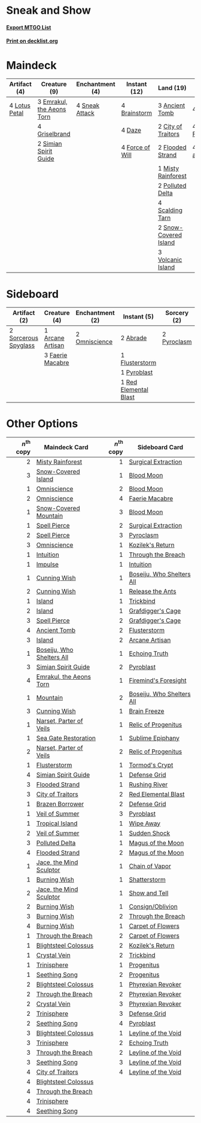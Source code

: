 # Sneak and Show

#### [Export MTGO List](../collection/Sneak%20and%20Show/Sneak%20and%20Show.txt)
#### [Print on decklist.org](http://decklist.org/?deckmain=3%09Ancient%20Tomb%0A4%09Brainstorm%0A2%09City%20of%20Traitors%0A4%09Daze%0A3%09Emrakul,%20the%20Aeons%20Torn%0A2%09Flooded%20Strand%0A4%09Force%20of%20Will%0A4%09Griselbrand%0A4%09Lotus%20Petal%0A1%09Misty%20Rainforest%0A2%09Polluted%20Delta%0A4%09Ponder%0A4%09Preordain%0A4%09Scalding%20Tarn%0A4%09Show%20and%20Tell%0A2%09Simian%20Spirit%20Guide%0A4%09Sneak%20Attack%0A2%09Snow-Covered%20Island%0A3%09Volcanic%20Island&deckside=2%09Abrade%0A1%09Arcane%20Artisan%0A3%09Faerie%20Macabre%0A1%09Flusterstorm%0A2%09Omniscience%0A1%09Pyroblast%0A2%09Pyroclasm%0A1%09Red%20Elemental%20Blast%0A2%09Sorcerous%20Spyglass)
# Maindeck

|                                      Artifact (4)                                      |                                            Creature (9)                                            |                                     Enchantment (4)                                     |                                      Instant (12)                                      |                                           Land (19)                                            |                                       Sorcery (12)                                       |
|----------------------------------------------------------------------------------------|----------------------------------------------------------------------------------------------------|-----------------------------------------------------------------------------------------|----------------------------------------------------------------------------------------|------------------------------------------------------------------------------------------------|------------------------------------------------------------------------------------------|
|4 [Lotus Petal](http://gatherer.wizards.com/Pages/Card/Details.aspx?multiverseid=420602)|3 [Emrakul, the Aeons Torn](http://gatherer.wizards.com/Pages/Card/Details.aspx?multiverseid=397905)|4 [Sneak Attack](http://gatherer.wizards.com/Pages/Card/Details.aspx?multiverseid=413690)|4 [Brainstorm](http://gatherer.wizards.com/Pages/Card/Details.aspx?multiverseid=3897)   |3 [Ancient Tomb](http://gatherer.wizards.com/Pages/Card/Details.aspx?multiverseid=409567)       |4 [Ponder](http://gatherer.wizards.com/Pages/Card/Details.aspx?multiverseid=451051)       |
|                                                                                        |4 [Griselbrand](http://gatherer.wizards.com/Pages/Card/Details.aspx?multiverseid=239995)            |                                                                                         |4 [Daze](http://gatherer.wizards.com/Pages/Card/Details.aspx?multiverseid=189255)       |2 [City of Traitors](http://gatherer.wizards.com/Pages/Card/Details.aspx?multiverseid=6168)     |4 [Preordain](http://gatherer.wizards.com/Pages/Card/Details.aspx?multiverseid=405347)    |
|                                                                                        |2 [Simian Spirit Guide](http://gatherer.wizards.com/Pages/Card/Details.aspx?multiverseid=442137)    |                                                                                         |4 [Force of Will](http://gatherer.wizards.com/Pages/Card/Details.aspx?multiverseid=3107)|2 [Flooded Strand](http://gatherer.wizards.com/Pages/Card/Details.aspx?multiverseid=405098)     |4 [Show and Tell](http://gatherer.wizards.com/Pages/Card/Details.aspx?multiverseid=416878)|
|                                                                                        |                                                                                                    |                                                                                         |                                                                                        |1 [Misty Rainforest](http://gatherer.wizards.com/Pages/Card/Details.aspx?multiverseid=405102)   |                                                                                          |
|                                                                                        |                                                                                                    |                                                                                         |                                                                                        |2 [Polluted Delta](http://gatherer.wizards.com/Pages/Card/Details.aspx?multiverseid=405104)     |                                                                                          |
|                                                                                        |                                                                                                    |                                                                                         |                                                                                        |4 [Scalding Tarn](http://gatherer.wizards.com/Pages/Card/Details.aspx?multiverseid=405107)      |                                                                                          |
|                                                                                        |                                                                                                    |                                                                                         |                                                                                        |2 [Snow-Covered Island](http://gatherer.wizards.com/Pages/Card/Details.aspx?multiverseid=121130)|                                                                                          |
|                                                                                        |                                                                                                    |                                                                                         |                                                                                        |3 [Volcanic Island](http://gatherer.wizards.com/Pages/Card/Details.aspx?multiverseid=887)       |                                                                                          |


# Sideboard

|                                         Artifact (2)                                          |                                       Creature (4)                                        |                                    Enchantment (2)                                     |                                         Instant (5)                                         |                                     Sorcery (2)                                      |
|-----------------------------------------------------------------------------------------------|-------------------------------------------------------------------------------------------|----------------------------------------------------------------------------------------|---------------------------------------------------------------------------------------------|--------------------------------------------------------------------------------------|
|2 [Sorcerous Spyglass](http://gatherer.wizards.com/Pages/Card/Details.aspx?multiverseid=435407)|1 [Arcane Artisan](http://gatherer.wizards.com/Pages/Card/Details.aspx?multiverseid=446001)|2 [Omniscience](http://gatherer.wizards.com/Pages/Card/Details.aspx?multiverseid=288937)|2 [Abrade](http://gatherer.wizards.com/Pages/Card/Details.aspx?multiverseid=430772)          |2 [Pyroclasm](http://gatherer.wizards.com/Pages/Card/Details.aspx?multiverseid=129801)|
|                                                                                               |3 [Faerie Macabre](http://gatherer.wizards.com/Pages/Card/Details.aspx?multiverseid=201822)|                                                                                        |1 [Flusterstorm](http://gatherer.wizards.com/Pages/Card/Details.aspx?multiverseid=228255)    |                                                                                      |
|                                                                                               |                                                                                           |                                                                                        |1 [Pyroblast](http://gatherer.wizards.com/Pages/Card/Details.aspx?multiverseid=4083)         |                                                                                      |
|                                                                                               |                                                                                           |                                                                                        |1 [Red Elemental Blast](http://gatherer.wizards.com/Pages/Card/Details.aspx?multiverseid=814)|                                                                                      |


# Other Options

|*n*<sup>th</sup> copy|                                           Maindeck Card                                           |*n*<sup>th</sup> copy|                                          Sideboard Card                                           |
|--------------------:|---------------------------------------------------------------------------------------------------|--------------------:|---------------------------------------------------------------------------------------------------|
|                    2|[Misty Rainforest](http://gatherer.wizards.com/Pages/Card/Details.aspx?multiverseid=405102)        |                    1|[Surgical Extraction](http://gatherer.wizards.com/Pages/Card/Details.aspx?multiverseid=397706)     |
|                    3|[Snow-Covered Island](http://gatherer.wizards.com/Pages/Card/Details.aspx?multiverseid=121130)     |                    1|[Blood Moon](http://gatherer.wizards.com/Pages/Card/Details.aspx?multiverseid=45386)               |
|                    1|[Omniscience](http://gatherer.wizards.com/Pages/Card/Details.aspx?multiverseid=288937)             |                    2|[Blood Moon](http://gatherer.wizards.com/Pages/Card/Details.aspx?multiverseid=45386)               |
|                    2|[Omniscience](http://gatherer.wizards.com/Pages/Card/Details.aspx?multiverseid=288937)             |                    4|[Faerie Macabre](http://gatherer.wizards.com/Pages/Card/Details.aspx?multiverseid=201822)          |
|                    1|[Snow-Covered Mountain](http://gatherer.wizards.com/Pages/Card/Details.aspx?multiverseid=121233)   |                    3|[Blood Moon](http://gatherer.wizards.com/Pages/Card/Details.aspx?multiverseid=45386)               |
|                    1|[Spell Pierce](http://gatherer.wizards.com/Pages/Card/Details.aspx?multiverseid=425876)            |                    2|[Surgical Extraction](http://gatherer.wizards.com/Pages/Card/Details.aspx?multiverseid=397706)     |
|                    2|[Spell Pierce](http://gatherer.wizards.com/Pages/Card/Details.aspx?multiverseid=425876)            |                    3|[Pyroclasm](http://gatherer.wizards.com/Pages/Card/Details.aspx?multiverseid=129801)               |
|                    3|[Omniscience](http://gatherer.wizards.com/Pages/Card/Details.aspx?multiverseid=288937)             |                    1|[Kozilek's Return](http://gatherer.wizards.com/Pages/Card/Details.aspx?multiverseid=407608)        |
|                    1|[Intuition](http://gatherer.wizards.com/Pages/Card/Details.aspx?multiverseid=4707)                 |                    1|[Through the Breach](http://gatherer.wizards.com/Pages/Card/Details.aspx?multiverseid=80250)       |
|                    1|[Impulse](http://gatherer.wizards.com/Pages/Card/Details.aspx?multiverseid=446087)                 |                    1|[Intuition](http://gatherer.wizards.com/Pages/Card/Details.aspx?multiverseid=4707)                 |
|                    1|[Cunning Wish](http://gatherer.wizards.com/Pages/Card/Details.aspx?multiverseid=34400)             |                    1|[Boseiju, Who Shelters All](http://gatherer.wizards.com/Pages/Card/Details.aspx?multiverseid=75305)|
|                    2|[Cunning Wish](http://gatherer.wizards.com/Pages/Card/Details.aspx?multiverseid=34400)             |                    1|[Release the Ants](http://gatherer.wizards.com/Pages/Card/Details.aspx?multiverseid=152619)        |
|                    1|[Island](http://gatherer.wizards.com/Pages/Card/Details.aspx?multiverseid=439857)                  |                    1|[Trickbind](http://gatherer.wizards.com/Pages/Card/Details.aspx?multiverseid=110499)               |
|                    2|[Island](http://gatherer.wizards.com/Pages/Card/Details.aspx?multiverseid=439857)                  |                    1|[Grafdigger's Cage](http://gatherer.wizards.com/Pages/Card/Details.aspx?multiverseid=278452)       |
|                    3|[Spell Pierce](http://gatherer.wizards.com/Pages/Card/Details.aspx?multiverseid=425876)            |                    2|[Grafdigger's Cage](http://gatherer.wizards.com/Pages/Card/Details.aspx?multiverseid=278452)       |
|                    4|[Ancient Tomb](http://gatherer.wizards.com/Pages/Card/Details.aspx?multiverseid=409567)            |                    2|[Flusterstorm](http://gatherer.wizards.com/Pages/Card/Details.aspx?multiverseid=228255)            |
|                    3|[Island](http://gatherer.wizards.com/Pages/Card/Details.aspx?multiverseid=439857)                  |                    2|[Arcane Artisan](http://gatherer.wizards.com/Pages/Card/Details.aspx?multiverseid=446001)          |
|                    1|[Boseiju, Who Shelters All](http://gatherer.wizards.com/Pages/Card/Details.aspx?multiverseid=75305)|                    1|[Echoing Truth](http://gatherer.wizards.com/Pages/Card/Details.aspx?multiverseid=405212)           |
|                    3|[Simian Spirit Guide](http://gatherer.wizards.com/Pages/Card/Details.aspx?multiverseid=442137)     |                    2|[Pyroblast](http://gatherer.wizards.com/Pages/Card/Details.aspx?multiverseid=4083)                 |
|                    4|[Emrakul, the Aeons Torn](http://gatherer.wizards.com/Pages/Card/Details.aspx?multiverseid=397905) |                    1|[Firemind's Foresight](http://gatherer.wizards.com/Pages/Card/Details.aspx?multiverseid=405231)    |
|                    1|[Mountain](http://gatherer.wizards.com/Pages/Card/Details.aspx?multiverseid=439859)                |                    2|[Boseiju, Who Shelters All](http://gatherer.wizards.com/Pages/Card/Details.aspx?multiverseid=75305)|
|                    3|[Cunning Wish](http://gatherer.wizards.com/Pages/Card/Details.aspx?multiverseid=34400)             |                    1|[Brain Freeze](http://gatherer.wizards.com/Pages/Card/Details.aspx?multiverseid=47599)             |
|                    1|[Narset, Parter of Veils](http://gatherer.wizards.com/Pages/Card/Details.aspx?multiverseid=460988) |                    1|[Relic of Progenitus](http://gatherer.wizards.com/Pages/Card/Details.aspx?multiverseid=174824)     |
|                    1|[Sea Gate Restoration](http://gatherer.wizards.com/Pages/Card/Details.aspx?multiverseid=491706)    |                    1|[Sublime Epiphany](http://gatherer.wizards.com/Pages/Card/Details.aspx?multiverseid=488254)        |
|                    2|[Narset, Parter of Veils](http://gatherer.wizards.com/Pages/Card/Details.aspx?multiverseid=460988) |                    2|[Relic of Progenitus](http://gatherer.wizards.com/Pages/Card/Details.aspx?multiverseid=174824)     |
|                    1|[Flusterstorm](http://gatherer.wizards.com/Pages/Card/Details.aspx?multiverseid=228255)            |                    1|[Tormod's Crypt](http://gatherer.wizards.com/Pages/Card/Details.aspx?multiverseid=389723)          |
|                    4|[Simian Spirit Guide](http://gatherer.wizards.com/Pages/Card/Details.aspx?multiverseid=442137)     |                    1|[Defense Grid](http://gatherer.wizards.com/Pages/Card/Details.aspx?multiverseid=45481)             |
|                    3|[Flooded Strand](http://gatherer.wizards.com/Pages/Card/Details.aspx?multiverseid=405098)          |                    1|[Rushing River](http://gatherer.wizards.com/Pages/Card/Details.aspx?multiverseid=25942)            |
|                    3|[City of Traitors](http://gatherer.wizards.com/Pages/Card/Details.aspx?multiverseid=6168)          |                    2|[Red Elemental Blast](http://gatherer.wizards.com/Pages/Card/Details.aspx?multiverseid=814)        |
|                    1|[Brazen Borrower](http://gatherer.wizards.com/Pages/Card/Details.aspx?multiverseid=473001)         |                    2|[Defense Grid](http://gatherer.wizards.com/Pages/Card/Details.aspx?multiverseid=45481)             |
|                    1|[Veil of Summer](http://gatherer.wizards.com/Pages/Card/Details.aspx?multiverseid=466952)          |                    3|[Pyroblast](http://gatherer.wizards.com/Pages/Card/Details.aspx?multiverseid=4083)                 |
|                    1|[Tropical Island](http://gatherer.wizards.com/Pages/Card/Details.aspx?multiverseid=884)            |                    1|[Wipe Away](http://gatherer.wizards.com/Pages/Card/Details.aspx?multiverseid=118911)               |
|                    2|[Veil of Summer](http://gatherer.wizards.com/Pages/Card/Details.aspx?multiverseid=466952)          |                    1|[Sudden Shock](http://gatherer.wizards.com/Pages/Card/Details.aspx?multiverseid=370388)            |
|                    3|[Polluted Delta](http://gatherer.wizards.com/Pages/Card/Details.aspx?multiverseid=405104)          |                    1|[Magus of the Moon](http://gatherer.wizards.com/Pages/Card/Details.aspx?multiverseid=136152)       |
|                    4|[Flooded Strand](http://gatherer.wizards.com/Pages/Card/Details.aspx?multiverseid=405098)          |                    2|[Magus of the Moon](http://gatherer.wizards.com/Pages/Card/Details.aspx?multiverseid=136152)       |
|                    1|[Jace, the Mind Sculptor](http://gatherer.wizards.com/Pages/Card/Details.aspx?multiverseid=442051) |                    1|[Chain of Vapor](http://gatherer.wizards.com/Pages/Card/Details.aspx?multiverseid=420701)          |
|                    1|[Burning Wish](http://gatherer.wizards.com/Pages/Card/Details.aspx?multiverseid=416909)            |                    1|[Shatterstorm](http://gatherer.wizards.com/Pages/Card/Details.aspx?multiverseid=130370)            |
|                    2|[Jace, the Mind Sculptor](http://gatherer.wizards.com/Pages/Card/Details.aspx?multiverseid=442051) |                    1|[Show and Tell](http://gatherer.wizards.com/Pages/Card/Details.aspx?multiverseid=416878)           |
|                    2|[Burning Wish](http://gatherer.wizards.com/Pages/Card/Details.aspx?multiverseid=416909)            |                    1|[Consign/Oblivion](http://gatherer.wizards.com/Pages/Card/Details.aspx?multiverseid=430838)        |
|                    3|[Burning Wish](http://gatherer.wizards.com/Pages/Card/Details.aspx?multiverseid=416909)            |                    2|[Through the Breach](http://gatherer.wizards.com/Pages/Card/Details.aspx?multiverseid=80250)       |
|                    4|[Burning Wish](http://gatherer.wizards.com/Pages/Card/Details.aspx?multiverseid=416909)            |                    1|[Carpet of Flowers](http://gatherer.wizards.com/Pages/Card/Details.aspx?multiverseid=5858)         |
|                    1|[Through the Breach](http://gatherer.wizards.com/Pages/Card/Details.aspx?multiverseid=80250)       |                    2|[Carpet of Flowers](http://gatherer.wizards.com/Pages/Card/Details.aspx?multiverseid=5858)         |
|                    1|[Blightsteel Colossus](http://gatherer.wizards.com/Pages/Card/Details.aspx?multiverseid=221563)    |                    2|[Kozilek's Return](http://gatherer.wizards.com/Pages/Card/Details.aspx?multiverseid=407608)        |
|                    1|[Crystal Vein](http://gatherer.wizards.com/Pages/Card/Details.aspx?multiverseid=15413)             |                    2|[Trickbind](http://gatherer.wizards.com/Pages/Card/Details.aspx?multiverseid=110499)               |
|                    1|[Trinisphere](http://gatherer.wizards.com/Pages/Card/Details.aspx?multiverseid=43545)              |                    1|[Progenitus](http://gatherer.wizards.com/Pages/Card/Details.aspx?multiverseid=179496)              |
|                    1|[Seething Song](http://gatherer.wizards.com/Pages/Card/Details.aspx?multiverseid=83377)            |                    2|[Progenitus](http://gatherer.wizards.com/Pages/Card/Details.aspx?multiverseid=179496)              |
|                    2|[Blightsteel Colossus](http://gatherer.wizards.com/Pages/Card/Details.aspx?multiverseid=221563)    |                    1|[Phyrexian Revoker](http://gatherer.wizards.com/Pages/Card/Details.aspx?multiverseid=383343)       |
|                    2|[Through the Breach](http://gatherer.wizards.com/Pages/Card/Details.aspx?multiverseid=80250)       |                    2|[Phyrexian Revoker](http://gatherer.wizards.com/Pages/Card/Details.aspx?multiverseid=383343)       |
|                    2|[Crystal Vein](http://gatherer.wizards.com/Pages/Card/Details.aspx?multiverseid=15413)             |                    3|[Phyrexian Revoker](http://gatherer.wizards.com/Pages/Card/Details.aspx?multiverseid=383343)       |
|                    2|[Trinisphere](http://gatherer.wizards.com/Pages/Card/Details.aspx?multiverseid=43545)              |                    3|[Defense Grid](http://gatherer.wizards.com/Pages/Card/Details.aspx?multiverseid=45481)             |
|                    2|[Seething Song](http://gatherer.wizards.com/Pages/Card/Details.aspx?multiverseid=83377)            |                    4|[Pyroblast](http://gatherer.wizards.com/Pages/Card/Details.aspx?multiverseid=4083)                 |
|                    3|[Blightsteel Colossus](http://gatherer.wizards.com/Pages/Card/Details.aspx?multiverseid=221563)    |                    1|[Leyline of the Void](http://gatherer.wizards.com/Pages/Card/Details.aspx?multiverseid=107682)     |
|                    3|[Trinisphere](http://gatherer.wizards.com/Pages/Card/Details.aspx?multiverseid=43545)              |                    2|[Echoing Truth](http://gatherer.wizards.com/Pages/Card/Details.aspx?multiverseid=405212)           |
|                    3|[Through the Breach](http://gatherer.wizards.com/Pages/Card/Details.aspx?multiverseid=80250)       |                    2|[Leyline of the Void](http://gatherer.wizards.com/Pages/Card/Details.aspx?multiverseid=107682)     |
|                    3|[Seething Song](http://gatherer.wizards.com/Pages/Card/Details.aspx?multiverseid=83377)            |                    3|[Leyline of the Void](http://gatherer.wizards.com/Pages/Card/Details.aspx?multiverseid=107682)     |
|                    4|[City of Traitors](http://gatherer.wizards.com/Pages/Card/Details.aspx?multiverseid=6168)          |                    4|[Leyline of the Void](http://gatherer.wizards.com/Pages/Card/Details.aspx?multiverseid=107682)     |
|                    4|[Blightsteel Colossus](http://gatherer.wizards.com/Pages/Card/Details.aspx?multiverseid=221563)    |                     |                                                                                                   |
|                    4|[Through the Breach](http://gatherer.wizards.com/Pages/Card/Details.aspx?multiverseid=80250)       |                     |                                                                                                   |
|                    4|[Trinisphere](http://gatherer.wizards.com/Pages/Card/Details.aspx?multiverseid=43545)              |                     |                                                                                                   |
|                    4|[Seething Song](http://gatherer.wizards.com/Pages/Card/Details.aspx?multiverseid=83377)            |                     |                                                                                                   |

